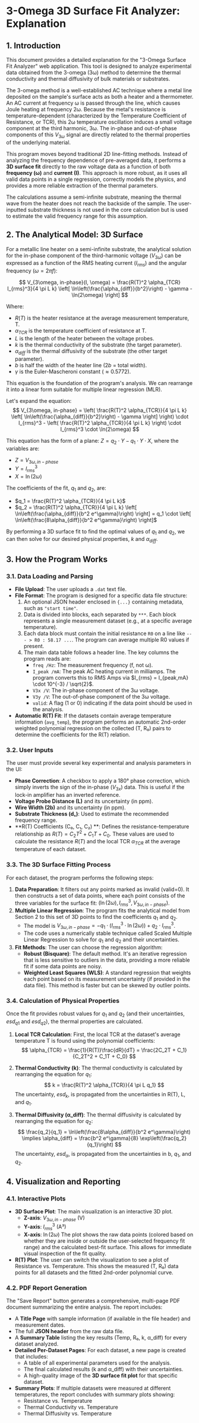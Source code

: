 # 3-Omega 3D Surface Fit Analyzer: Explanation

## 1. Introduction

This document provides a detailed explanation for the "3-Omega Surface Fit Analyzer" web application. This tool is designed to analyze experimental data obtained from the 3-omega (3ω) method to determine the thermal conductivity and thermal diffusivity of bulk materials or substrates.

The 3-omega method is a well-established AC technique where a metal line deposited on the sample's surface acts as both a heater and a thermometer. An AC current at frequency ω is passed through the line, which causes Joule heating at frequency 2ω. Because the metal's resistance is temperature-dependent (characterized by the Temperature Coefficient of Resistance, or TCR), this 2ω temperature oscillation induces a small voltage component at the third harmonic, 3ω. The in-phase and out-of-phase components of this $V_{3\omega}$ signal are directly related to the thermal properties of the underlying material.

This program moves beyond traditional 2D line-fitting methods. Instead of analyzing the frequency dependence of pre-averaged data, it performs a **3D surface fit** directly to the raw voltage data as a function of both **frequency (ω)** and **current (I)**. This approach is more robust, as it uses all valid data points in a single regression, correctly models the physics, and provides a more reliable extraction of the thermal parameters.

The calculations assume a semi-infinite substrate, meaning the thermal wave from the heater does not reach the backside of the sample. The user-inputted substrate thickness is not used in the core calculation but is used to estimate the valid frequency range for this assumption.

## 2. The Analytical Model: 3D Surface

For a metallic line heater on a semi-infinite substrate, the analytical solution for the in-phase component of the third-harmonic voltage ($V_{3\omega}$) can be expressed as a function of the RMS heating current ($I_{rms}$) and the angular frequency ($\omega = 2\pi f$):

$$ V_{3\omega, in-phase}(I, \omega) = \frac{R(T)^2 \alpha_{TCR} I_{rms}^3}{4 \pi L k} \left[ \ln\left(\frac{\alpha_{diff}}{b^2}\right) - \gamma - \ln(2\omega) \right] $$

Where:
- $R(T)$ is the heater resistance at the average measurement temperature, T.
- $\alpha_{TCR}$ is the temperature coefficient of resistance at T.
- $L$ is the length of the heater between the voltage probes.
- $k$ is the thermal conductivity of the substrate (the target parameter).
- $\alpha_{diff}$ is the thermal diffusivity of the substrate (the other target parameter).
- $b$ is half the width of the heater line ($2b$ = total width).
- $\gamma$ is the Euler-Mascheroni constant ($\approx 0.5772$).

This equation is the foundation of the program's analysis. We can rearrange it into a linear form suitable for multiple linear regression (MLR).

Let's expand the equation:
$$ V_{3\omega, in-phase} = \left( \frac{R(T)^2 \alpha_{TCR}}{4 \pi L k} \left[ \ln\left(\frac{\alpha_{diff}}{b^2}\right) - \gamma \right] \right) \cdot I_{rms}^3 - \left( \frac{R(T)^2 \alpha_{TCR}}{4 \pi L k} \right) \cdot I_{rms}^3 \cdot \ln(2\omega) $$

This equation has the form of a plane: $Z = q_2 \cdot Y - q_1 \cdot Y \cdot X$, where the variables are:
- $Z = V_{3\omega, in-phase}$
- $Y = I_{rms}^3$
- $X = \ln(2\omega)$

The coefficients of the fit, $q_1$ and $q_2$, are:
- $q_1 = \frac{R(T)^2 \alpha_{TCR}}{4 \pi L k}$
- $q_2 = \frac{R(T)^2 \alpha_{TCR}}{4 \pi L k} \left[ \ln\left(\frac{\alpha_{diff}}{b^2 e^\gamma}\right) \right] = q_1 \cdot \left[ \ln\left(\frac{8\alpha_{diff}}{b^2 e^\gamma}\right) \right]$

By performing a 3D surface fit to find the optimal values of $q_1$ and $q_2$, we can then solve for our desired physical properties, $k$ and $\alpha_{diff}$.

## 3. How the Program Works

### 3.1. Data Loading and Parsing

-   **File Upload**: The user uploads a `.dat` text file.
-   **File Format**: The program is designed for a specific data file structure:
    1.  An optional JSON header enclosed in `{...}` containing metadata, such as `"start time"`.
    2.  Data is divided into blocks, each separated by `***`. Each block represents a single measurement dataset (e.g., at a specific average temperature).
    3.  Each data block must contain the initial resistance `R0` on a line like `--- > R0 : 58.17 ...`. The program can average multiple R0 values if present.
    4.  The main data table follows a header line. The key columns the program reads are:
        - `freq /Hz`: The measurement frequency (f, not ω).
        - `I_peak /mA`: The peak AC heating current in milliamps. The program converts this to RMS Amps via $I_{rms} = I_{peak,mA} \cdot 10^{-3} / \sqrt{2}$.
        - `V3x /V`: The in-phase component of the 3ω voltage.
        - `V3y /V`: The out-of-phase component of the 3ω voltage.
        - `valid`: A flag (1 or 0) indicating if the data point should be used in the analysis.
-   **Automatic R(T) Fit**: If the datasets contain average temperature information (`avg_temp`), the program performs an automatic 2nd-order weighted polynomial regression on the collected (T, R₀) pairs to determine the coefficients for the R(T) relation.

### 3.2. User Inputs

The user must provide several key experimental and analysis parameters in the UI:

-   **Phase Correction**: A checkbox to apply a 180° phase correction, which simply inverts the sign of the in-phase ($V_{3x}$) data. This is useful if the lock-in amplifier has an inverted reference.
-   **Voltage Probe Distance (L)** and its uncertainty (in ppm).
-   **Wire Width (2b)** and its uncertainty (in ppm).
-   **Substrate Thickness (dₛ)**: Used to estimate the recommended frequency range.
-   **R(T) Coefficients (C₀, C₁, C₂) **: Defines the resistance-temperature relationship as $R(T) = C_2T^2 + C_1T + C_0$. These values are used to calculate the resistance $R(T)$ and the local TCR $\alpha_{TCR}$ at the average temperature of each dataset.

### 3.3. The 3D Surface Fitting Process

For each dataset, the program performs the following steps:

1.  **Data Preparation**: It filters out any points marked as invalid (valid=0). It then constructs a set of data points, where each point consists of the three variables for the surface fit: $(\ln(2\omega), I_{rms}^3, V_{3\omega, in-phase})$.
2.  **Multiple Linear Regression**: The program fits the analytical model from Section 2 to this set of 3D points to find the coefficients $q_1$ and $q_2$.
    - The model is $V_{3\omega, in-phase} = -q_1 \cdot (I_{rms}^3 \cdot \ln(2\omega)) + q_2 \cdot I_{rms}^3$.
    - The code uses a numerically stable technique called Scaled Multiple Linear Regression to solve for $q_1$ and $q_2$ and their uncertainties.
3.  **Fit Methods**: The user can choose the regression algorithm:
    - **Robust (Bisquare)**: The default method. It's an iterative regression that is less sensitive to outliers in the data, providing a more reliable fit if some data points are noisy.
    - **Weighted Least Squares (WLS)**: A standard regression that weights each point based on its measurement uncertainty (if provided in the data file). This method is faster but can be skewed by outlier points.

### 3.4. Calculation of Physical Properties

Once the fit provides robust values for $q_1$ and $q_2$ (and their uncertainties, $esd_{q1}$ and $esd_{q2}$), the thermal properties are calculated.

1.  **Local TCR Calculation**: First, the local TCR at the dataset's average temperature T is found using the polynomial coefficients:
    $$ \alpha_{TCR} = \frac{1}{R(T)}\frac{dR}{dT} = \frac{2C_2T + C_1}{C_2T^2 + C_1T + C_0} $$

2.  **Thermal Conductivity (k)**: The thermal conductivity is calculated by rearranging the equation for $q_1$:
    $$ k = \frac{R(T)^2 \alpha_{TCR}}{4 \pi L q_1} $$
    The uncertainty, $esd_k$, is propagated from the uncertainties in R(T), L, and $q_1$.

3.  **Thermal Diffusivity (α_diff)**: The thermal diffusivity is calculated by rearranging the equation for $q_2$:
    $$ \frac{q_2}{q_1} = \ln\left(\frac{8\alpha_{diff}}{b^2 e^\gamma}\right) \implies \alpha_{diff} = \frac{b^2 e^\gamma}{8} \exp\left(\frac{q_2}{q_1}\right) $$
    The uncertainty, $esd_{\alpha}$, is propagated from the uncertainties in b, $q_1$, and $q_2$.

## 4. Visualization and Reporting

### 4.1. Interactive Plots

-   **3D Surface Plot**: The main visualization is an interactive 3D plot.
    -   **Z-axis**: $V_{3\omega, in-phase}$ (V)
    -   **Y-axis**: $I_{rms}^3$ (A³)
    -   **X-axis**: $\ln(2\omega)$
    The plot shows the raw data points (colored based on whether they are inside or outside the user-selected frequency fit range) and the calculated best-fit surface. This allows for immediate visual inspection of the fit quality.
-   **R(T) Plot**: The user can switch the visualization to see a plot of Resistance vs. Temperature. This shows the measured (T, R₀) data points for all datasets and the fitted 2nd-order polynomial curve.

### 4.2. PDF Report Generation

The "Save Report" button generates a comprehensive, multi-page PDF document summarizing the entire analysis. The report includes:

-   A **Title Page** with sample information (if available in the file header) and measurement dates.
-   The full **JSON header** from the raw data file.
-   A **Summary Table** listing the key results (Temp, R₀, k, α_diff) for every dataset analyzed.
-   **Detailed Per-Dataset Pages**: For each dataset, a new page is created that includes:
    - A table of all experimental parameters used for the analysis.
    - The final calculated results (k and α_diff) with their uncertainties.
    - A high-quality image of the **3D surface fit plot** for that specific dataset.
-   **Summary Plots**: If multiple datasets were measured at different temperatures, the report concludes with summary plots showing:
    - Resistance vs. Temperature
    - Thermal Conductivity vs. Temperature
    - Thermal Diffusivity vs. Temperature